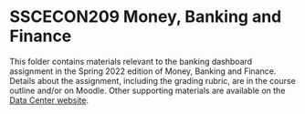 # SSCECON209 Money, Banking and Finance

This folder contains materials relevant to the banking dashboard assignment in the Spring 2022 edition of Money, Banking and Finance. 
Details about the assignment, including the grading rubric, are in the course outline and/or on Moodle. 
Other supporting materials are available on the [Data Center website](https://ucrdatacenter.github.io/SSCECON209).
